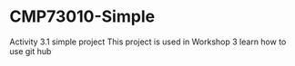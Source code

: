 # CMP73010-Simple
Activity 3.1 simple project
This project is used in Workshop 3
learn how to use git hub

